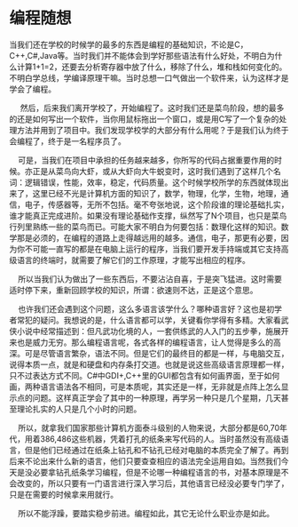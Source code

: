 # 编程随想

当我们还在学校的时候学的最多的东西是编程的基础知识，不论是C，C++,C#,Java等。当时我们并不能体会到学好那些语法有什么好处，不明白为什么计算1+1=2，还要去分析寄存器中放了什么，移除了什么，堆和栈如何变化的。不明白学总线，学编译原理干嘛。当时总想一口气做出一个软件来，认为这样才是学会了编程。

     然后，后来我们离开学校了，开始编程了。这时我们还是菜鸟阶段，想的最多的还是如何写出一个软件，当你用鼠标拖出一个窗口，或是用C写了一个复杂的处理方法并用到了项目中。我们发现学校学的大部分有什么用呢？于是我们认为终于会编程了，终于是一名程序员了。

    可是，当我们在项目中承担的任务越来越多，你所写的代码占据重要作用的时候。亦正是从菜鸟向大虾，或从大虾向大牛蜕变时，这时我们遇到了这样几个名词：逻辑错误，性能，效率，稳定，代码质量。这个时候学校所学的东西就体现出来了，这里已经不光是计算机方面的知识了，数学，物理，化学，生物，地理，通信，电子，传感器等，无所不包括。毫不夸张地说，这个阶段谁的理论基础扎实，谁才能真正完成进阶。如果没有理论基础作支撑，纵然写了N个项目，也只是菜鸟行列里熟练一些的菜鸟而已。可能大家不明白为何要包括：数理化这样的知识。数学那是必须的，在编程的道路上走得越远用的越多。通信，电子，那更有必要，因为你不可能一直写的都是在电脑上运行的程序，当我们要开发手持端或其它支持高级语言的终端时，就需要了解它们的工作原理，才能写出相应的程序。

    所以当我们认为做出了一些东西后，不要沾沾自喜，于是突飞猛进。这时需要适时停下来，重新回顾学校的知识，所谓：欲速则不达，正是这个意思。

    也许我们还会遇到这个问题，这么多语言该学什么？哪种语言好？这也是初学者常犯的疑问。我想说的是，什么语言都可以学，关键看你学得有多精。大家看武侠小说中经常描述到：但凡武功化境的人，一套供练武的人入门的五步拳，施展开来也是威力无穷。那么编程语言呢，各式各样的编程语言，让人觉得是多么的高深。可是尽管语言繁杂，语法不同。但是它们的最终目的都是一样，与电脑交互，说得本质一点，就是和硬盘和内存条打交道。也就是说这些高级语言原理都一样，只不过表达方式不同。C#中GDI+,C++里的GUI都包含有如何画界面，至于如何画，两种语言语法各不相同，可是本质呢，其实还是一样，无非就是点阵上怎么显示点的问题。这样真正学会了其中的一种原理，再学另一种只是几个星期，几天甚至理论扎实的人只是几个小时的问题。

    所以，就拿我们国家那些计算机方面泰斗级别的人物来说，大部分都是60,70年代，用着386,486这些机器，凭着打孔的纸条来写代码的人。当时虽然没有高级语言，但是他们已经通过在纸条上钻孔和不钻孔已经对电脑的本质完全了解了。再到后来不论出来什么新的语言，他们只要查查相应的语法完全运用自如。当然我们今天是没必要拿钻孔纸条学习编程，但是不论哪一种编程语言的书，对基本原理是不会改变的，所以只要有一门语言进行深入学习后，其他语言已经没必要专门学了，只是在需要的时候拿来用就行。

    所以不能浮躁，要踏实稳步前进。编程如此，其它无论什么职业亦是如此。
